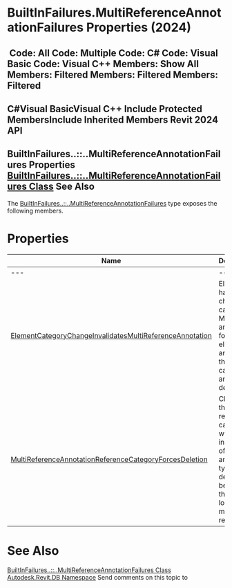 # BuiltInFailures.MultiReferenceAnnotationFailures Properties (2024)

﻿
 Code: All Code: Multiple Code: C# Code: Visual Basic Code: Visual C++  Members: Show All Members: Filtered Members: Filtered Members: Filtered   
---  
C#Visual BasicVisual C++
Include Protected MembersInclude Inherited Members
Revit 2024 API  
---  
BuiltInFailures..::..MultiReferenceAnnotationFailures Properties  
[BuiltInFailures..::..MultiReferenceAnnotationFailures Class](04d6c5cb-ef10-4f90-1e7d-7b0c0cec396d.md "BuiltInFailures.MultiReferenceAnnotationFailures Class") See Also  
---  
The [BuiltInFailures..::..MultiReferenceAnnotationFailures](04d6c5cb-ef10-4f90-1e7d-7b0c0cec396d.md "BuiltInFailures.MultiReferenceAnnotationFailures Class") type exposes the following members.
# Properties
| Name | Description |
| --- | --- |
| --- | --- | --- |
| [ElementCategoryChangeInvalidatesMultiReferenceAnnotation](b96e894f-5425-2855-ab64-1c91a48cfd8c.md "ElementCategoryChangeInvalidatesMultiReferenceAnnotation Property") | Elements have changed category. Multi-rebar annotations for these elements are now of the wrong category and will be deleted. |
| [MultiReferenceAnnotationReferenceCategoryForcesDeletion](faa330d2-c7a5-4878-044e-5162f9bd45cd.md "MultiReferenceAnnotationReferenceCategoryForcesDeletion Property") | Changing the reference category will cause instances of this annotation type to be deleted, because they no longer match their references. |

# See Also
[BuiltInFailures..::..MultiReferenceAnnotationFailures Class](04d6c5cb-ef10-4f90-1e7d-7b0c0cec396d.md "BuiltInFailures.MultiReferenceAnnotationFailures Class")
[Autodesk.Revit.DB Namespace](87546ba7-461b-c646-cbb1-2cb8f5bff8b2.md "Autodesk.Revit.DB Namespace")
Send comments on this topic to 